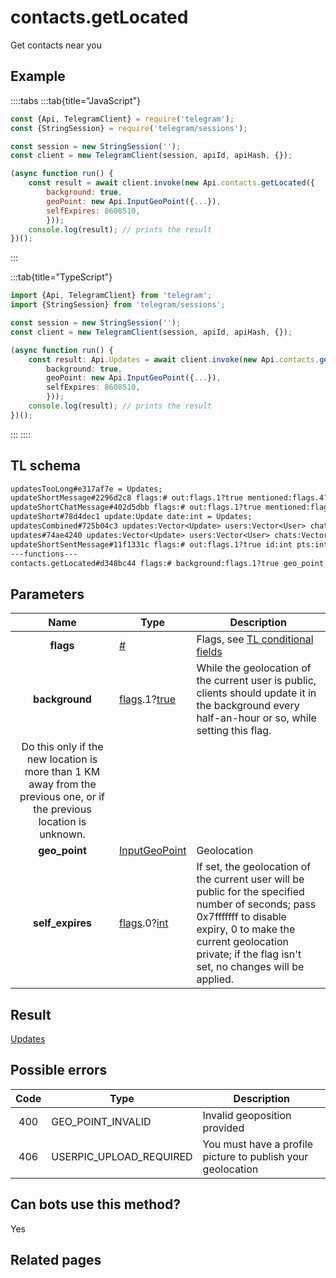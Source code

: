 # contacts.getLocated

Get contacts near you

## Example

::::tabs
:::tab{title="JavaScript"}

```js
const {Api, TelegramClient} = require('telegram');
const {StringSession} = require('telegram/sessions');

const session = new StringSession('');
const client = new TelegramClient(session, apiId, apiHash, {});

(async function run() {
    const result = await client.invoke(new Api.contacts.getLocated({
		background: true,
		geoPoint: new Api.InputGeoPoint({...}),
		selfExpires: 8608510,
		}));
    console.log(result); // prints the result
})();

```

:::

:::tab{title="TypeScript"}

```ts
import {Api, TelegramClient} from 'telegram';
import {StringSession} from 'telegram/sessions';

const session = new StringSession('');
const client = new TelegramClient(session, apiId, apiHash, {});

(async function run() {
    const result: Api.Updates = await client.invoke(new Api.contacts.getLocated({
		background: true,
		geoPoint: new Api.InputGeoPoint({...}),
		selfExpires: 8608510,
		}));
    console.log(result); // prints the result
})();

```

:::
::::

## TL schema

```txt
updatesTooLong#e317af7e = Updates;
updateShortMessage#2296d2c8 flags:# out:flags.1?true mentioned:flags.4?true media_unread:flags.5?true silent:flags.13?true id:int user_id:int message:string pts:int pts_count:int date:int fwd_from:flags.2?MessageFwdHeader via_bot_id:flags.11?int reply_to:flags.3?MessageReplyHeader entities:flags.7?Vector<MessageEntity> = Updates;
updateShortChatMessage#402d5dbb flags:# out:flags.1?true mentioned:flags.4?true media_unread:flags.5?true silent:flags.13?true id:int from_id:int chat_id:int message:string pts:int pts_count:int date:int fwd_from:flags.2?MessageFwdHeader via_bot_id:flags.11?int reply_to:flags.3?MessageReplyHeader entities:flags.7?Vector<MessageEntity> = Updates;
updateShort#78d4dec1 update:Update date:int = Updates;
updatesCombined#725b04c3 updates:Vector<Update> users:Vector<User> chats:Vector<Chat> date:int seq_start:int seq:int = Updates;
updates#74ae4240 updates:Vector<Update> users:Vector<User> chats:Vector<Chat> date:int seq:int = Updates;
updateShortSentMessage#11f1331c flags:# out:flags.1?true id:int pts:int pts_count:int date:int media:flags.9?MessageMedia entities:flags.7?Vector<MessageEntity> = Updates;
---functions---
contacts.getLocated#d348bc44 flags:# background:flags.1?true geo_point:InputGeoPoint self_expires:flags.0?int = Updates;
```

## Parameters

|                                                          Name                                                          | Type                                                                                                                              | Description                                                                                                                                                                                                                      |
| :--------------------------------------------------------------------------------------------------------------------: | --------------------------------------------------------------------------------------------------------------------------------- | -------------------------------------------------------------------------------------------------------------------------------------------------------------------------------------------------------------------------------- |
|                                                       **flags**                                                        | [#](https://core.telegram.org/type/%23)                                                                                           | Flags, see [TL conditional fields](https://core.telegram.org/mtproto/TL-combinators#conditional-fields)                                                                                                                          |
|                                                     **background**                                                     | [flags](https://core.telegram.org/mtproto/TL-combinators#conditional-fields).1?[true](https://core.telegram.org/constructor/true) | While the geolocation of the current user is public, clients should update it in the background every half-an-hour or so, while setting this flag.                                                                               |
| Do this only if the new location is more than 1 KM away from the previous one, or if the previous location is unknown. |
|                                                     **geo_point**                                                      | [InputGeoPoint](https://core.telegram.org/type/InputGeoPoint)                                                                     | Geolocation                                                                                                                                                                                                                      |
|                                                    **self_expires**                                                    | [flags](https://core.telegram.org/mtproto/TL-combinators#conditional-fields).0?[int](https://core.telegram.org/type/int)          | If set, the geolocation of the current user will be public for the specified number of seconds; pass 0x7fffffff to disable expiry, 0 to make the current geolocation private; if the flag isn't set, no changes will be applied. |

## Result

[Updates](https://core.telegram.org/type/Updates)

## Possible errors

| Code | Type                    | Description                                                 |
| :--: | ----------------------- | ----------------------------------------------------------- |
| 400  | GEO_POINT_INVALID       | Invalid geoposition provided                                |
| 406  | USERPIC_UPLOAD_REQUIRED | You must have a profile picture to publish your geolocation |

## Can bots use this method?

Yes

## Related pages
